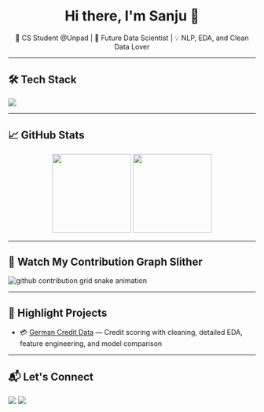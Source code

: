 <h1 align="center">Hi there, I'm Sanju 👋</h1>
<p align="center">
  🚀 CS Student @Unpad | 🧠 Future Data Scientist | 💡 NLP, EDA, and Clean Data Lover  
</p>

---

## 🛠️ Tech Stack
<p align="left">
  <img src="https://skillicons.dev/icons?i=python,fastapi,jupyter,sklearn,pandas,supabase,matplotlib,numpy,tensorflow,seaborn" />
</p>

---

## 📈 GitHub Stats
<p align="center">
  <img src="https://github-readme-stats.vercel.app/api?username=S4njuuu3291&show_icons=true&theme=radical" height="160"/>
  <img src="https://github-readme-stats.vercel.app/api/top-langs/?username=S4njuuu3291&layout=compact&theme=radical" height="160"/>
</p>

---

## 🐍 Watch My Contribution Graph Slither
<picture>
  <source media="(prefers-color-scheme: dark)" srcset="https://raw.githubusercontent.com/S4njuuu3291/S4njuuu3291/output/github-contribution-grid-snake-dark.svg" />
  <source media="(prefers-color-scheme: light)" srcset="https://raw.githubusercontent.com/S4njuuu3291/S4njuuu3291/output/github-contribution-grid-snake.svg" />
  <img alt="github contribution grid snake animation" src="https://raw.githubusercontent.com/S4njuuu3291/S4njuuu3291/output/github-contribution-grid-snake.svg" />
</picture>

---

## 🚀 Highlight Projects

- 💳 [German Credit Data](https://github.com/S4njuuu3291/german-credit-data) — Credit scoring with cleaning, detailed EDA, feature engineering, and model comparison

---

## 📬 Let's Connect

<p align="left">
  <a href="https://www.linkedin.com/in/sanjukin-pinem/" target="blank"><img align="center" src="https://img.shields.io/badge/-LinkedIn-blue?style=flat&logo=linkedin&logoColor=white" /></a>
  <a href="mailto:sanju329121@gmail.com"><img align="center" src="https://img.shields.io/badge/-Email-red?style=flat&logo=gmail&logoColor=white" /></a>
</p>